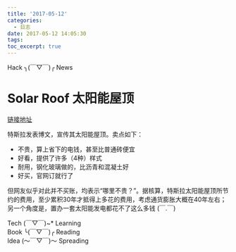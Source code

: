 ```yaml
---
title: '2017-05-12'
categories:
  - 日志
date: 2017-05-12 14:05:30
tags:
toc_excerpt: true
---
```


<div class="hr-sect">Hack ╮(￣▽￣)╭ News</div>

# Solar Roof 太阳能屋顶
[链接地址](https://www.tesla.com/blog/solar-roof)

特斯拉发表博文，宣传其太阳能屋顶。卖点如下：
- 不贵，算上省下的电钱，甚至比普通砖便宜
- 好看，提供了许多（4种）样式
- 耐用，钢化玻璃做的，比沥青和混凝土好
- 好买，官网订就行了

但网友似乎对此并不买账，均表示“哪里不贵？”。据核算，特斯拉太阳能屋顶所节约的费用，至少累积30年才抵得上多花的费用，考虑通货膨胀大概在40年左右；另一个角度是，置办一套太阳能发电都花不了这么多钱 (￣.￣)


<div class="hr-sect">Tech (￣▽￣)~* Learning</div>



<div class="hr-sect">Book ╰(￣▽￣)╭ Reading</div>



<div class="hr-sect">Idea (～￣▽￣)～ Spreading</div>
